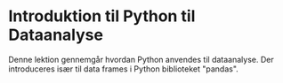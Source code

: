 # Introduktion til Python til Dataanalyse

Denne lektion gennemgår hvordan Python anvendes til dataanalyse. Der introduceres især til data frames i Python biblioteket "pandas".